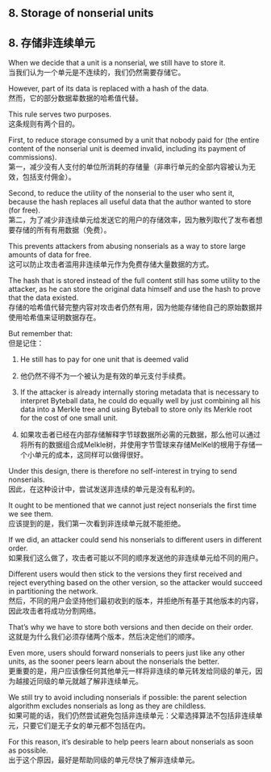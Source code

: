 ## 8. Storage of nonserial units
## 8. 存储非连续单元

When we decide that	a unit	is a nonserial, we still	have to store it.	  
当我们认为一个单元是不连续的，我们仍然需要存储它。

However, part	of its	data is replaced	with a hash	of the	data.      
然而，它的部分数据辈数据的哈希值代替。

This rule serves	two purposes.  
这条规则有两个目的。

First,	to reduce	storage consumed by	a unit that nobody	paid for (the entire content of the nonserial unit	is	deemed	invalid, including its payment of commissions).    
第一，减少没有人支付的单位所消耗的存储量（非串行单元的全部内容被认为无效，包括支付佣金）。

Second, to reduce the utility	of the nonserial to the user who sent it, because the hash replaces all useful data that the author wanted to store (for free).		  
第二，为了减少非连续单元给发送它的用户的存储效率，因为散列取代了发布者想要存储的所有有用数据（免费）。

This prevents attackers from abusing nonserials as a way to store large amounts of data for free.  
这可以防止攻击者滥用非连续单元作为免费存储大量数据的方式。


The hash that is stored instead of the full content still has some utility to the attacker, as he can store the original data himself and use the hash to prove that the data existed.		    
存储的哈希值代替完整内容对攻击者仍然有用，因为他能存储他自己的原始数据并使用哈希值来证明数据存在。

But	remember that:  
但是记住：

1. He still has to pay for one unit that is deemed valid  
1. 他仍然不得不为一个被认为是有效的单元支付手续费。

2. If the attacker is already internally storing metadata that is necessary to interpret Byteball data, he could do equally well by just combining all his data into a Merkle tree and using Byteball to store only its Merkle root for the cost of one small unit.    
2. 如果攻击者已经在内部存储解释字节球数据所必需的元数据，那么他可以通过将所有的数据组合成Melkle树，并使用字节雪球来存储MelKel的根用于存储一个小单元的成本，这同样可以做得很好。


Under this design, there is therefore no self-interest in trying to send nonserials.    
因此，在这种设计中，尝试发送非连续的单元是没有私利的。

It ought to be mentioned that we cannot just reject nonserials the first time we see them.     
应该提到的是，我们第一次看到非连续单元就不能拒绝。

If we did, an attacker could send his nonserials to different users in different order.	    
如果我们这么做了，攻击者可能以不同的顺序发送他的非连续单元给不同的用户。

Different users would then stick to the versions they first received and reject everything based on the other version, so the attacker would succeed in partitioning the network.    
然后，不同的用户会坚持他们最初收到的版本，并拒绝所有基于其他版本的内容，因此攻击者将成功分割网络。

That’s why we have to store both versions and then decide on their order.    
这就是为什么我们必须存储两个版本，然后决定他们的顺序。

Even more, users should forward nonserials to peers just like any other	units, as the sooner peers learn about the nonserials the better.    
更重要的是，用户应该像任何其他单元一样将非连续的单元转发给同级的单元，因为越接近同级的单元就越了解非连续单元。

We still try to avoid including nonserials if possible: the parent selection algorithm excludes nonserials as long as they are childless.    
如果可能的话，我们仍然尝试避免包括非连续单元：父辈选择算法不包括非连续单元，只要它们是无子女的单元都不包括在内。

For this reason,	it’s desirable to help peers learn about nonserials as soon as possible.    
出于这个原因，最好是帮助同级的单元尽快了解非连续单元。
